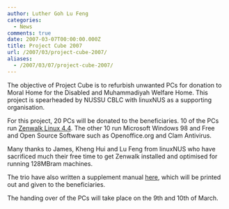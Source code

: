 ```yaml
---
author: Luther Goh Lu Feng
categories:
  - News
comments: true
date: 2007-03-07T00:00:00.000Z
title: Project Cube 2007
url: /2007/03/project-cube-2007/
aliases:
  - /2007/03/07/project-cube-2007/
---
```


The objective of Project Cube is to refurbish unwanted PCs for donation to Moral Home for the Disabled and Muhammadiyah Welfare Home. This project is spearheaded by NUSSU CBLC with linuxNUS as a supporting organisation.

For this project, 20 PCs will be donated to the beneficiaries. 10 of the PCs run <a href="//www.zenwalk.org">Zenwalk Linux 4.4</a>. The other 10 run Microsoft Windows 98 and Free and Open Source Software such as Openoffice.org and Clam Antivirus.

Many thanks to James, Kheng Hui and Lu Feng from linuxNUS who have sacrificed much their free time to get Zenwalk installed and optimised for running 128MBram machines.

The trio have also written a supplement manual <a href="//opensource.nus.edu.sg/wiki/index.php/Zenwalk">here</a>, which will be printed out and given to the beneficiaries.

The handing over of the PCs will take place on the 9th and 10th of March.
